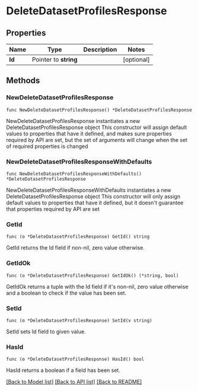 # DeleteDatasetProfilesResponse

## Properties

Name | Type | Description | Notes
------------ | ------------- | ------------- | -------------
**Id** | Pointer to **string** |  | [optional] 

## Methods

### NewDeleteDatasetProfilesResponse

`func NewDeleteDatasetProfilesResponse() *DeleteDatasetProfilesResponse`

NewDeleteDatasetProfilesResponse instantiates a new DeleteDatasetProfilesResponse object
This constructor will assign default values to properties that have it defined,
and makes sure properties required by API are set, but the set of arguments
will change when the set of required properties is changed

### NewDeleteDatasetProfilesResponseWithDefaults

`func NewDeleteDatasetProfilesResponseWithDefaults() *DeleteDatasetProfilesResponse`

NewDeleteDatasetProfilesResponseWithDefaults instantiates a new DeleteDatasetProfilesResponse object
This constructor will only assign default values to properties that have it defined,
but it doesn't guarantee that properties required by API are set

### GetId

`func (o *DeleteDatasetProfilesResponse) GetId() string`

GetId returns the Id field if non-nil, zero value otherwise.

### GetIdOk

`func (o *DeleteDatasetProfilesResponse) GetIdOk() (*string, bool)`

GetIdOk returns a tuple with the Id field if it's non-nil, zero value otherwise
and a boolean to check if the value has been set.

### SetId

`func (o *DeleteDatasetProfilesResponse) SetId(v string)`

SetId sets Id field to given value.

### HasId

`func (o *DeleteDatasetProfilesResponse) HasId() bool`

HasId returns a boolean if a field has been set.


[[Back to Model list]](../README.md#documentation-for-models) [[Back to API list]](../README.md#documentation-for-api-endpoints) [[Back to README]](../README.md)


